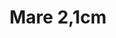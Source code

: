 ---
title: Mare 2,1cm
date: 
draft: false

# descripcion
description : Argollitas en plata 925 facetadas

materials: 

color: 

dimensions: 2,1 cm

code: 01-11-0796

type: "Aros"

categories: []

price: $1.380,00

price_eftvo: $1.175,00

# Images
# first image will be shown in the product page
images:
  # - image: "images/path_to_image"
  # La ubicacion de las imagenes es imagenes/Aros/Aros.Argollas/01-11-0796-mare-2,1cm
  - image: "./images/aros/argollas/01-11-0796-mare-2,1cm_a.jpg"
  - image: "./images/aros/argollas/01-11-0796-mare-2,1cm_b.jpg"
---
